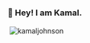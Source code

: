 ### 👋 Hey! I am Kamal.

<p>&nbsp;<img align="center" src="https://github-readme-stats.vercel.app/api?username=kamaljohnson&show_icons=true&theme=dark&locale=en" alt="kamaljohnson" /></p>
